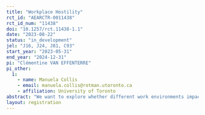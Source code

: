 ```yaml
---
title: "Workplace Hostility"
rct_id: "AEARCTR-0011438"
rct_id_num: "11438"
doi: "10.1257/rct.11438-1.1"
date: "2023-08-22"
status: "in_development"
jel: "J16, J24, J81, C93"
start_year: "2023-05-31"
end_year: "2024-12-31"
pi: "Clémentine VAN EFFENTERRE"
pi_other:
  1:
    - name: Manuela Collis
    - email: manuela.collis@rotman.utoronto.ca
    - affiliation: University of Toronto
abstract: "We want to explore whether different work environments impact selection into certain jobs and occupations. Using an online survey experiment, we ask individuals to make hypothetical job choices randomizing job attributes."
layout: registration
---
```


